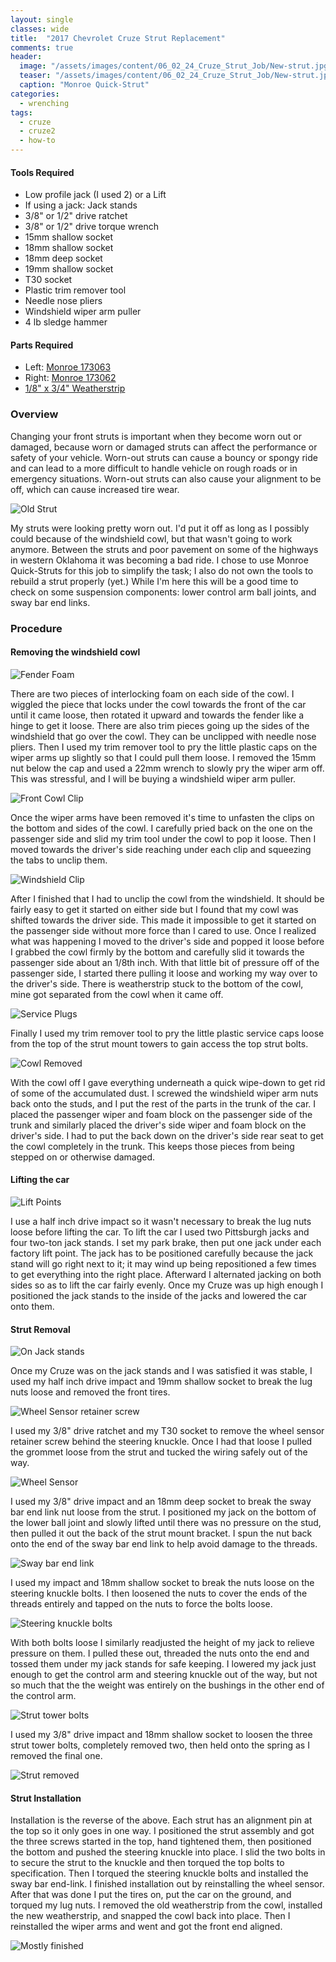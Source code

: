 ```yaml
---
layout: single
classes: wide
title:  "2017 Chevrolet Cruze Strut Replacement"
comments: true 
header:
  image: "/assets/images/content/06_02_24_Cruze_Strut_Job/New-strut.jpg"
  teaser: "/assets/images/content/06_02_24_Cruze_Strut_Job/New-strut.jpg"
  caption: "Monroe Quick-Strut"
categories: 
  - wrenching
tags:
  - cruze
  - cruze2
  - how-to
---
```


#### Tools Required
* Low profile jack (I used 2) or a Lift
* If using a jack: Jack stands
* 3/8" or 1/2" drive ratchet
* 3/8" or 1/2" drive torque wrench
* 15mm shallow socket
* 18mm shallow socket
* 18mm deep socket
* 19mm shallow socket
* T30 socket
* Plastic trim remover tool
* Needle nose pliers
* Windshield wiper arm puller
* 4 lb sledge hammer

#### Parts Required
* Left: [Monroe 173063](https://www.amazon.com/Monroe-Shocks-Quick-Strut-173063-Assembly/dp/B09RZSTJW8)
* Right: [Monroe 173062](https://www.amazon.com/Monroe-Shocks-Quick-Strut-173062-Assembly/dp/B09RZSF46K)
* [1/8" x 3/4" Weatherstrip](https://www.amazon.com/dp/B0CF5CFVCH)

### Overview
Changing your front struts is important when they become worn out or damaged, because worn or damaged struts can affect the performance or safety of your vehicle. Worn-out struts can cause a bouncy or spongy ride and can lead to a more difficult to handle vehicle on rough roads or in emergency situations. Worn-out struts can also cause your alignment to be off, which can cause increased tire wear. 

![Old Strut](/assets/images/content/06_02_24_Cruze_Strut_Job/Old_strut.jpg "Old Strut")

My struts were looking pretty worn out. I'd put it off as long as I possibly could because of the windshield cowl, but that wasn't going to work anymore. Between the struts and poor pavement on some of the highways in western Oklahoma it was becoming a bad ride. I chose to use Monroe Quick-Struts for this job to simplify the task; I also do not own the tools to rebuild a strut properly (yet.) While I'm here this will be a good time to check on some suspension components: lower control arm ball joints, and sway bar end links.

### Procedure

#### Removing the windshield cowl

![Fender Foam](/assets/images/content/06_02_24_Cruze_Strut_Job/Fender_foam.jpg "Fender Foam")

There are two pieces of interlocking foam on each side of the cowl. I wiggled the piece that locks under the cowl towards the front of the car until it came loose, then rotated it upward and towards the fender like a hinge to get it loose. There are also trim pieces going up the sides of the windshield that go over the cowl. They can be unclipped with needle nose pliers. Then I used my trim remover tool to pry the little plastic caps on the wiper arms up slightly so that I could pull them loose. I removed the 15mm nut below the cap and used a 22mm wrench to slowly pry the wiper arm off. This was stressful, and I will be buying a windshield wiper arm puller. 

![Front Cowl Clip](/assets/images/content/06_02_24_Cruze_Strut_Job/Front_cowl_clip.jpg "Front Cowl Clip")

Once the wiper arms have been removed it's time to unfasten the clips on the bottom and sides of the cowl. I carefully pried back on the one on the passenger side and slid my trim tool under the cowl to pop it loose. Then I moved towards the driver's side reaching under each clip and squeezing the tabs to unclip them. 

![Windshield Clip](/assets/images/content/06_02_24_Cruze_Strut_Job/Windshield_interlock.jpg "Windshield Clip")

After I finished that I had to unclip the cowl from the windshield. It should be fairly easy to get it started on either side but I found that my cowl was shifted towards the driver side. This made it impossible to get it started on the passenger side without more force than I cared to use. Once I realized what was happening I moved to the driver's side and popped it loose before I grabbed the cowl firmly by the bottom and carefully slid it towards the passenger side about an 1/8th inch. With that little bit of pressure off of the passenger side, I started there pulling it loose and working my way over to the driver's side. There is weatherstrip stuck to the bottom of the cowl, mine got separated from the cowl when it came off. 

![Service Plugs](/assets/images/content/06_02_24_Cruze_Strut_Job/Service_plugs.jpg "Service Plugs")

Finally I used my trim remover tool to pry the little plastic service caps loose from the top of the strut mount towers to gain access the top strut bolts.

![Cowl Removed](/assets/images/content/06_02_24_Cruze_Strut_Job/Cowl_removed.jpg "Cowl Removed")

With the cowl off I gave everything underneath a quick wipe-down to get rid of some of the accumulated dust. I screwed the windshield wiper arm nuts back onto the studs, and I put the rest of the parts in the trunk of the car. I placed the passenger wiper and foam block on the passenger side of the trunk and similarly placed the driver's side wiper and foam block on the driver's side. I had to put the back down on the driver's side rear seat to get the cowl completely in the trunk. This keeps those pieces from being stepped on or otherwise damaged. 

#### Lifting the car

![Lift Points](/assets/images/content/06_02_24_Cruze_Strut_Job/Lift_points.jpg "Lift Points")

I use a half inch drive impact so it wasn't necessary to break the lug nuts loose before lifting the car. To lift the car I used two Pittsburgh jacks and four two-ton jack stands. I set my park brake, then put one jack under each factory lift point. The jack has to be positioned carefully because the jack stand will go right next to it; it may wind up being repositioned a few times to get everything into the right place. Afterward I alternated jacking on both sides so as to lift the car fairly evenly. Once my Cruze was up high enough I positioned the jack stands to the inside of the jacks and lowered the car onto them. 

#### Strut Removal

![On Jack stands](/assets/images/content/06_02_24_Cruze_Strut_Job/On_jackstands.jpg "On stands")

Once my Cruze was on the jack stands and I was satisfied it was stable, I used my half inch drive impact and 19mm shallow socket to break the lug nuts loose and removed the front tires. 

![Wheel Sensor retainer screw](/assets/images/content/06_02_24_Cruze_Strut_Job/Wheel_sensor_retainer.jpg "Wheel Sensor retainer screw")

I used my 3/8" drive ratchet and my T30 socket to remove the wheel sensor retainer screw behind the steering knuckle. Once I had that loose I pulled the grommet loose from the strut and tucked the wiring safely out of the way.

![Wheel Sensor](/assets/images/content/06_02_24_Cruze_Strut_Job/Wheel_sensor_tucked.jpg "Wheel Sensor")

I used my 3/8" drive impact and an 18mm deep socket to break the sway bar end link nut loose from the strut. I positioned my jack on the bottom of the lower ball joint and slowly lifted until there was no pressure on the stud, then pulled it out the back of the strut mount bracket. I spun the nut back onto the end of the sway bar end link to help avoid damage to the threads.

![Sway bar end link](/assets/images/content/06_02_24_Cruze_Strut_Job/Sway_bar_link.jpg "Sway bar end link")

I used my impact and 18mm shallow socket to break the nuts loose on the steering knuckle bolts. I then loosened the nuts to cover the ends of the threads entirely and tapped on the nuts to force the bolts loose.

![Steering knuckle bolts](/assets/images/content/06_02_24_Cruze_Strut_Job/Steering_knuckle_bolts_loose.jpg "Steering knuckle bolts")

With both bolts loose I similarly readjusted the height of my jack to relieve pressure on them. I pulled these out, threaded the nuts onto the end and tossed them under my jack stands for safe keeping. I lowered my jack just enough to get the control arm and steering knuckle out of the way, but not so much that the the weight was entirely on the bushings in the other end of the control arm.

![Strut tower bolts](/assets/images/content/06_02_24_Cruze_Strut_Job/Strut_tower_bolts.jpg "Strut tower bolts")

I used my 3/8" drive impact and 18mm shallow socket to loosen the three strut tower bolts, completely removed two, then held onto the spring as I removed the final one.

![Strut removed](/assets/images/content/06_02_24_Cruze_Strut_Job/Strut_removed.jpg "Strut removed")

#### Strut Installation

Installation is the reverse of the above. Each strut has an alignment pin at the top so it only goes in one way. I positioned the strut assembly and got the three screws started in the top, hand tightened them, then positioned the bottom and pushed the steering knuckle into place. I slid the two bolts in to secure the strut to the knuckle and then torqued the top bolts to specification. Then I torqued the steering knuckle bolts and installed the sway bar end-link. I finished installation out by reinstalling the wheel sensor. After that was done I put the tires on, put the car on the ground, and torqued my lug nuts. I removed the old weatherstrip from the cowl, installed the new weatherstrip, and snapped the cowl back into place. Then I reinstalled the wiper arms and went and got the front end aligned.

![Mostly finished](/assets/images/content/06_02_24_Cruze_Strut_Job/Mostly_finished_strut.jpg "Mostly finished")